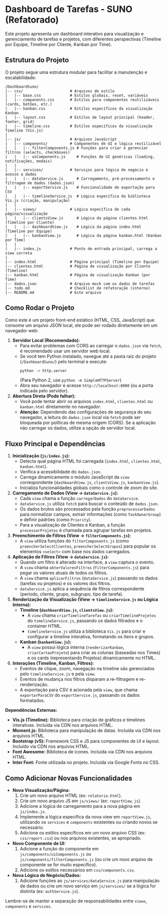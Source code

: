 # Dashboard de Tarefas - SUNO (Refatorado)

Este projeto apresenta um dashboard interativo para visualização e gerenciamento de tarefas e projetos, com diferentes perspectivas (Timeline por Equipe, Timeline por Cliente, Kanban por Time).

## Estrutura do Projeto

O projeto segue uma estrutura modular para facilitar a manutenção e escalabilidade:

```
/DashboardSuno/
|-- css/                     # Arquivos de estilo
|   |-- base.css             # Estilos globais, reset, variáveis
|   |-- components.css       # Estilos para componentes reutilizáveis (cards, botões, etc.)
|   |-- kanban.css           # Estilos específicos da visualização Kanban
|   |-- layout.css           # Estilos de layout principal (header, footer, grid)
|   |-- timeline.css         # Estilos específicos da visualização Timeline (Vis.js)
|
|-- js/                      # Arquivos JavaScript
|   |-- components/          # Componentes de UI e lógica reutilizável
|   |   |-- filterComponents.js # Funções para criar e gerenciar filtros (selects, checkboxes)
|   |   |-- uiComponents.js     # Funções de UI genéricas (loading, notificações, modais)
|   |
|   |-- services/            # Serviços para lógica de negócio e acesso a dados
|   |   |-- dataService.js      # Carregamento, pré-processamento e filtragem de dados (dados.json)
|   |   |-- exportService.js    # Funcionalidade de exportação para CSV
|   |   |-- timelineService.js  # Lógica específica da biblioteca Vis.js (criação, manipulação)
|   |
|   |-- views/               # Lógica específica de cada página/visualização
|   |   |-- clientsView.js      # Lógica da página clientes.html (Timeline por Cliente)
|   |   |-- dashboardView.js    # Lógica da página index.html (Timeline por Equipe)
|   |   |-- kanbanView.js       # Lógica da página kanban.html (Kanban por Time)
|   |
|   |-- index.js             # Ponto de entrada principal, carrega a view correta
|
|-- index.html               # Página principal (Timeline por Equipe)
|-- clientes.html            # Página de visualização por Cliente (Timeline)
|-- kanban.html              # Página de visualização Kanban (por Time)
|-- dados.json               # Arquivo mock com os dados de tarefas
|-- todo.md                  # Checklist de refatoração (interno)
|-- README.md                # Este arquivo
```

## Como Rodar o Projeto

Como este é um projeto front-end estático (HTML, CSS, JavaScript) que consome um arquivo JSON local, ele pode ser rodado diretamente em um navegador web:

1.  **Servidor Local (Recomendado):**
    *   Para evitar problemas com CORS ao carregar o `dados.json` via `fetch`, é recomendado usar um servidor web local.
    *   Se você tem Python instalado, navegue até a pasta raiz do projeto (`/DashboardSuno/`) pelo terminal e execute:
        ```bash
        python -m http.server
        ```
        (Para Python 2, use `python -m SimpleHTTPServer`)
    *   Abra seu navegador e acesse `http://localhost:8000` (ou a porta indicada pelo servidor).
2.  **Abertura Direta (Pode falhar):**
    *   Você pode tentar abrir os arquivos `index.html`, `clientes.html` ou `kanban.html` diretamente no navegador.
    *   **Atenção:** Dependendo das configurações de segurança do seu navegador, a leitura do `dados.json` local via `fetch` pode ser bloqueada por políticas de mesma origem (CORS). Se a aplicação não carregar os dados, utilize a opção de servidor local.

## Fluxo Principal e Dependências

1.  **Inicialização (`js/index.js`):**
    *   Detecta qual página HTML foi carregada (`index.html`, `clientes.html`, `kanban.html`).
    *   Verifica a acessibilidade do `dados.json`.
    *   Carrega dinamicamente o módulo JavaScript da `view` correspondente (`dashboardView.js`, `clientsView.js`, `kanbanView.js`).
    *   Inicializa funcionalidades globais como o controle de zoom do site.
2.  **Carregamento de Dados (View -> `dataService.js`):**
    *   Cada `view` chama a função `carregarDados` do `dataService`.
    *   `dataService.js` utiliza `fetch` para buscar o conteúdo de `dados.json`.
    *   Os dados brutos são processados pela função `preprocessarDados` para normalizar campos, extrair informações (como `TaskOwnerGroup`) e definir padrões (como `Priority`).
    *   Para a visualização de Clientes e Kanban, a função `processarProjetos` é chamada para agrupar tarefas em projetos.
3.  **Preenchimento de Filtros (View -> `filterComponents.js`):**
    *   A `view` utiliza funções do `filterComponents.js` (como `preencherSelectClientes`, `preencherSelectGrupos`) para popular os elementos `<select>` com base nos dados carregados.
4.  **Aplicação de Filtros (View -> `dataService.js`):**
    *   Quando um filtro é alterado na interface, a `view` captura o evento.
    *   A `view` chama `obterValoresFiltros` (`filterComponents.js`) para pegar os valores atuais de todos os filtros.
    *   A `view` chama `aplicarFiltros` (`dataService.js`) passando os dados (tarefas ou projetos) e os valores dos filtros.
    *   `dataService.js` aplica a sequência de filtros correspondente (período, cliente, grupo, subgrupo, tipo de tarefa).
5.  **Renderização da Visualização (View -> `timelineService.js` ou Lógica Interna):**
    *   **Timeline (`dashboardView.js`, `clientsView.js`):**
        *   A `view` chama `criarTimelineTarefas` ou `criarTimelineProjetos` do `timelineService.js`, passando os dados filtrados e o container HTML.
        *   `timelineService.js` utiliza a biblioteca `Vis.js` para criar e configurar a timeline interativa, formatando os itens e grupos.
    *   **Kanban (`kanbanView.js`):**
        *   A `view` possui lógica interna (`renderizarKanban`, `criarCartaoProjeto`) para criar as colunas (baseadas nos Times) e os cards (representando Projetos) dinamicamente no HTML.
6.  **Interações (Timeline, Kanban, Filtros):**
    *   Eventos de clique, zoom, navegação na timeline são gerenciados pelo `timelineService.js` e pela `view`.
    *   Eventos de mudança nos filtros disparam a re-filtragem e re-renderização.
    *   A exportação para CSV é acionada pela `view`, que chama `exportarParaCSV` do `exportService.js`, passando os dados formatados.

**Dependências Externas:**

*   **Vis.js (Timeline):** Biblioteca para criação de gráficos e timelines interativas. Incluída via CDN nos arquivos HTML.
*   **Moment.js:** Biblioteca para manipulação de datas. Incluída via CDN nos arquivos HTML.
*   **Bootstrap (v5):** Framework CSS e JS para componentes de UI e layout. Incluído via CDN nos arquivos HTML.
*   **Font Awesome:** Biblioteca de ícones. Incluída via CDN nos arquivos HTML.
*   **Inter Font:** Fonte utilizada no projeto. Incluída via Google Fonts no CSS.

## Como Adicionar Novas Funcionalidades

*   **Nova Visualização/Página:**
    1.  Crie um novo arquivo HTML (ex: `relatorio.html`).
    2.  Crie um novo arquivo JS em `js/views/` (ex: `reportView.js`).
    3.  Adicione a lógica de carregamento para a nova página em `js/index.js`.
    4.  Implemente a lógica específica da nova view em `reportView.js`, utilizando os `services` e `components` existentes ou criando novos se necessário.
    5.  Adicione os estilos específicos em um novo arquivo CSS (ex: `css/report.css`) ou nos arquivos existentes, se apropriado.
*   **Novo Componente de UI:**
    1.  Adicione a função do componente em `js/components/uiComponents.js` ou `js/components/filterComponents.js` (ou crie um novo arquivo de componente se for muito específico).
    2.  Adicione os estilos necessários em `css/components.css`.
*   **Nova Lógica de Negócio/Dados:**
    1.  Adicione funções ao `js/services/dataService.js` para manipulação de dados ou crie um novo serviço em `js/services/` se a lógica for distinta (ex: `authService.js`).

Lembre-se de manter a separação de responsabilidades entre `views`, `components` e `services`.
